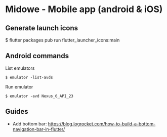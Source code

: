 # Midowe - Mobile app (android & iOS)

## Generate launch icons

$ flutter packages pub run flutter_launcher_icons:main

## Android commands

List emulators

`$ emulator -list-avds`

Run emulator

`$ emulator -avd Nexus_6_API_23`

## Guides

- Add bottom bar: https://blog.logrocket.com/how-to-build-a-bottom-navigation-bar-in-flutter/


